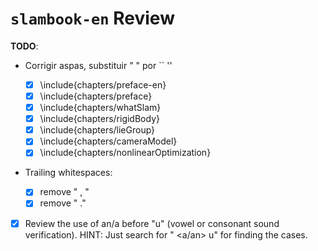 # `slambook-en` Review

**TODO**:


- Corrigir aspas, substituir " " por `` ''
  - [x] \include{chapters/preface-en}
  - [x] \include{chapters/preface}
  - [x] \include{chapters/whatSlam}
  - [x] \include{chapters/rigidBody}
  - [x] \include{chapters/lieGroup}
  - [x] \include{chapters/cameraModel}
  - [x] \include{chapters/nonlinearOptimization}
- Trailing whitespaces:

  - [x] remove " , "
  - [x] remove " ."
- [x] Review the use of an/a before "u" (vowel or consonant sound verification). HINT: Just search for " <a/an> u" for finding the cases.